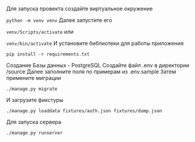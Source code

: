 Для запуска провекта создайте виртуальное окружение

```python -m venv venv```
Далее запустите его

```venv/Scripts/activate``` или

```venv/bin/activate```
И установите библиотеки для работы приложения

```pip install -r requirements.txt```

Создание Базы данных - PostgreSQL Создайте файл .env в директории /source Далее заполните поля по примерам из .env.sample Затем примените миграции

```./manage.py migrate```

И загрузите фикстуры

```./manage.py loaddata fixtures/auth.json fixtures/dump.json```

Для запуска сервера

```./manage.py runserver```